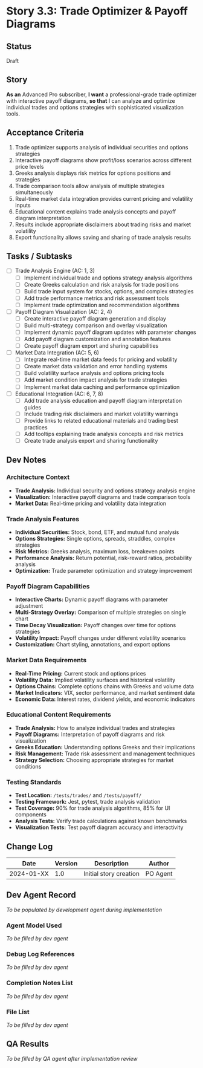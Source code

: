 # Story 3.3: Trade Optimizer & Payoff Diagrams

## Status
Draft

## Story
**As an** Advanced Pro subscriber,
**I want** a professional-grade trade optimizer with interactive payoff diagrams,
**so that** I can analyze and optimize individual trades and options strategies with sophisticated visualization tools.

## Acceptance Criteria
1. Trade optimizer supports analysis of individual securities and options strategies
2. Interactive payoff diagrams show profit/loss scenarios across different price levels
3. Greeks analysis displays risk metrics for options positions and strategies
4. Trade comparison tools allow analysis of multiple strategies simultaneously
5. Real-time market data integration provides current pricing and volatility inputs
6. Educational content explains trade analysis concepts and payoff diagram interpretation
7. Results include appropriate disclaimers about trading risks and market volatility
8. Export functionality allows saving and sharing of trade analysis results

## Tasks / Subtasks
- [ ] Trade Analysis Engine (AC: 1, 3)
  - [ ] Implement individual trade and options strategy analysis algorithms
  - [ ] Create Greeks calculation and risk analysis for trade positions
  - [ ] Build trade input system for stocks, options, and complex strategies
  - [ ] Add trade performance metrics and risk assessment tools
  - [ ] Implement trade optimization and recommendation algorithms
- [ ] Payoff Diagram Visualization (AC: 2, 4)
  - [ ] Create interactive payoff diagram generation and display
  - [ ] Build multi-strategy comparison and overlay visualization
  - [ ] Implement dynamic payoff diagram updates with parameter changes
  - [ ] Add payoff diagram customization and annotation features
  - [ ] Create payoff diagram export and sharing capabilities
- [ ] Market Data Integration (AC: 5, 6)
  - [ ] Integrate real-time market data feeds for pricing and volatility
  - [ ] Create market data validation and error handling systems
  - [ ] Build volatility surface analysis and options pricing tools
  - [ ] Add market condition impact analysis for trade strategies
  - [ ] Implement market data caching and performance optimization
- [ ] Educational Integration (AC: 6, 7, 8)
  - [ ] Add trade analysis education and payoff diagram interpretation guides
  - [ ] Include trading risk disclaimers and market volatility warnings
  - [ ] Provide links to related educational materials and trading best practices
  - [ ] Add tooltips explaining trade analysis concepts and risk metrics
  - [ ] Create trade analysis export and sharing functionality

## Dev Notes

### Architecture Context
- **Trade Analysis:** Individual security and options strategy analysis engine
- **Visualization:** Interactive payoff diagrams and trade comparison tools
- **Market Data:** Real-time pricing and volatility data integration

### Trade Analysis Features
- **Individual Securities:** Stock, bond, ETF, and mutual fund analysis
- **Options Strategies:** Single options, spreads, straddles, complex strategies
- **Risk Metrics:** Greeks analysis, maximum loss, breakeven points
- **Performance Analysis:** Return potential, risk-reward ratios, probability analysis
- **Optimization:** Trade parameter optimization and strategy improvement

### Payoff Diagram Capabilities
- **Interactive Charts:** Dynamic payoff diagrams with parameter adjustment
- **Multi-Strategy Overlay:** Comparison of multiple strategies on single chart
- **Time Decay Visualization:** Payoff changes over time for options strategies
- **Volatility Impact:** Payoff changes under different volatility scenarios
- **Customization:** Chart styling, annotations, and export options

### Market Data Requirements
- **Real-Time Pricing:** Current stock and options prices
- **Volatility Data:** Implied volatility surfaces and historical volatility
- **Options Chains:** Complete options chains with Greeks and volume data
- **Market Indicators:** VIX, sector performance, and market sentiment data
- **Economic Data:** Interest rates, dividend yields, and economic indicators

### Educational Content Requirements
- **Trade Analysis:** How to analyze individual trades and strategies
- **Payoff Diagrams:** Interpretation of payoff diagrams and risk visualization
- **Greeks Education:** Understanding options Greeks and their implications
- **Risk Management:** Trade risk assessment and management techniques
- **Strategy Selection:** Choosing appropriate strategies for market conditions

### Testing Standards
- **Test Location:** `/tests/trades/` and `/tests/payoff/`
- **Testing Framework:** Jest, pytest, trade analysis validation
- **Test Coverage:** 90% for trade analysis algorithms, 85% for UI components
- **Analysis Tests:** Verify trade calculations against known benchmarks
- **Visualization Tests:** Test payoff diagram accuracy and interactivity

## Change Log
| Date | Version | Description | Author |
|------|---------|-------------|---------|
| 2024-01-XX | 1.0 | Initial story creation | PO Agent |

## Dev Agent Record
*To be populated by development agent during implementation*

### Agent Model Used
*To be filled by dev agent*

### Debug Log References
*To be filled by dev agent*

### Completion Notes List
*To be filled by dev agent*

### File List
*To be filled by dev agent*

## QA Results
*To be filled by QA agent after implementation review*
